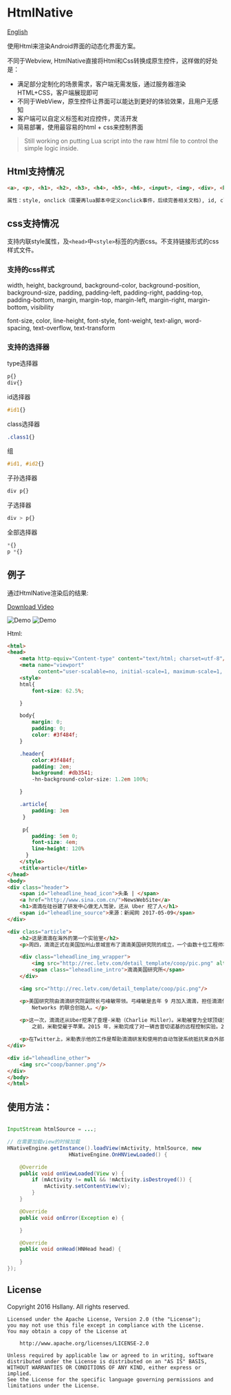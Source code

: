 HtmlNative
========

[English](README_English.md)

使用Html来渲染Android界面的动态化界面方案。

不同于Webview, HtmlNative直接将Html和Css转换成原生控件，这样做的好处是：

- 满足部分定制化的场景需求，客户端无需发版，通过服务器渲染HTML+CSS，客户端展现即可
- 不同于WebView，原生控件让界面可以能达到更好的体验效果，且用户无感知
- 客户端可以自定义标签和对应控件，灵活开发
- 简易部署，使用最容易的html + css来控制界面

> Still working on putting Lua script into the raw html file to control the simple logic inside.

## Html支持情况

```html
<a>, <p>, <h1>, <h2>, <h3>, <h4>, <h5>, <h6>, <input>, <img>, <div>, <br>, <iframe>

属性：style, onclick（需要再lua脚本中定义onclick事件，后续完善相关文档), id, class, href(for <a>), src(for <img>)
```

## css支持情况

支持内联style属性，及```<head>```中```<style>```标签的内嵌css。不支持链接形式的css样式文件。

### 支持的css样式

width, height, background, background-color, background-position, background-size, padding, padding-left, padding-right, padding-top, padding-bottom, margin, margin-top, margin-left, margin-right, margin-bottom, visibility

font-size, color, line-height, font-style, font-weight, text-align, word-spacing, text-overflow, text-transform

### 支持的选择器

type选择器

```css
p{}
div{}
```

id选择器

```css
#id1{}
```

class选择器

```css
.class1{}
```

组

```css
#id1, #id2{}
```

子孙选择器

```css
div p{}
```

子选择器

```css
div > p{}
```

全部选择器

```css
*{}
p *{}
```


## 例子

通过HtmlNative渲染后的结果:

[Download Video](doc/screen1.mp4)

![Demo](doc/screen1.jpg)
![Demo](doc/screen2.jpg)

Html:

```html
<html>
<head>
    <meta http-equiv="Content-type" content="text/html; charset=utf-8"/>
    <meta name="viewport"
          content="user-scalable=no, initial-scale=1, maximum-scale=1, minimum-scale=1"/>
    <style>
	html{
		font-size: 62.5%;

	}

	body{
		margin: 0;
		padding: 0;
		color: #3f484f;
	}

	.header{
	    color:#3f484f;
		padding: 2em;
		background: #db3541;
		-hn-background-color-size: 1.2em 100%;

	}

	.article{
	    padding: 3em
	 }

	 p{
	    padding: 5em 0;
	    font-size: 4em;
	    line-height: 120%
	  }
    </style>
    <title>article</title>
</head>
<body>
<div class="header">
    <span id="leheadline_head_icon">头条 | </span>
    <a href="http://www.sina.com.cn/">NewsWebSite</a>
    <h1>滴滴在硅谷建了研发中心做无人驾驶，还从 Uber 挖了人</h1>
    <span id="leheadline_source">来源：新闻网 2017-05-09</span>
</div>

<div class="article">
    <h2>这是滴滴在海外的第一个实验室</h2>
    <p>周四，滴滴正式在美国加州山景城宣布了滴滴美国研究院的成立，一个由数十位工程师和研究人员组成的团队，已经入驻这里，从大数据安全和无人驾驶两个方向展开研究。</p>

    <div class="leheadline_img_wrapper">
        <img src="http://rec.letv.com/detail_template/coop/pic.png" alt="新闻说明"/>
        <span class="leheadline_intro">滴滴美国研究所</span>
    </div>

    <img src="http://rec.letv.com/detail_template/coop/pic.png"/>

    <p>美国研究院由滴滴研究院副院长弓峰敏带领。弓峰敏是去年 9 月加入滴滴，担任滴滴信息安全战略副总裁和滴滴研究院副院长，并开始组建美国研究院。加盟滴滴之前，他是安全公司 Palo Alto
        Networks 的联合创始人。</p>
        
    <p>这一次，滴滴还从Uber挖来了查理·米勒（Charlie Miller）。米勒被誉为全球顶级安全专家，曾是一名黑客，从事苹果越狱和安全研究，在加入 Uber
        之前，米勒受雇于苹果。2015 年，米勒完成了对一辆吉普切诺基的远程控制实验。2015 年 9 月，他加入Uber担任汽车安全工程师。</p>

    <p>在Twitter上，米勒表示他的工作是帮助滴滴研发和使用的自动驾驶系统抵抗来自外部的攻击和威胁。在宣布加入滴滴美国研究院的消息之后，他又发布推文表示实验室正在招人。</p>
</div>

<div id="leheadline_other">
    <img src="coop/banner.png"/>
</div>
</body>
</html>
```

## 使用方法：

```java

InputStream htmlSource = ...;

// 在需要加载view的时候加载
HNativeEngine.getInstance().loadView(mActivity, htmlSource, new
                    HNativeEngine.OnHNViewLoaded() {

    @Override
    public void onViewLoaded(View v) {
        if (mActivity != null && !mActivity.isDestroyed()) {
            mActivity.setContentView(v);
        }
    }

    @Override
    public void onError(Exception e) {

    }

    @Override
    public void onHead(HNHead head) {
        
    }
});

```


## License

Copyright 2016 Hsllany. All rights reserved.

    Licensed under the Apache License, Version 2.0 (the "License");
    you may not use this file except in compliance with the License.
    You may obtain a copy of the License at

        http://www.apache.org/licenses/LICENSE-2.0

    Unless required by applicable law or agreed to in writing, software
    distributed under the License is distributed on an "AS IS" BASIS,
    WITHOUT WARRANTIES OR CONDITIONS OF ANY KIND, either express or implied.
    See the License for the specific language governing permissions and
    limitations under the License.

